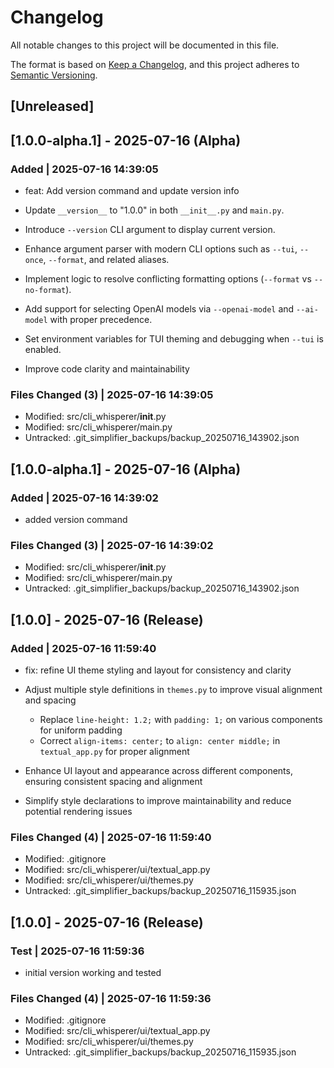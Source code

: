 # Changelog

All notable changes to this project will be documented in this file.

The format is based on [Keep a Changelog](https://keepachangelog.com/en/1.0.0/),
and this project adheres to [Semantic Versioning](https://semver.org/spec/v2.0.0.html).

## [Unreleased]

## [1.0.0-alpha.1] - 2025-07-16 (Alpha)

### Added | 2025-07-16 14:39:05

- feat: Add version command and update version info

- Update `__version__` to "1.0.0" in both `__init__.py` and `main.py`.

- Introduce `--version` CLI argument to display current version.

- Enhance argument parser with modern CLI options such as `--tui`, `--once`, `--format`, and related aliases.

- Implement logic to resolve conflicting formatting options (`--format` vs `--no-format`).

- Add support for selecting OpenAI models via `--openai-model` and `--ai-model` with proper precedence.

- Set environment variables for TUI theming and debugging when `--tui` is enabled.

- Improve code clarity and maintainability

### Files Changed (3) | 2025-07-16 14:39:05

- Modified: src/cli_whisperer/__init__.py
- Modified: src/cli_whisperer/main.py
- Untracked: .git_simplifier_backups/backup_20250716_143902.json

## [1.0.0-alpha.1] - 2025-07-16 (Alpha)

### Added | 2025-07-16 14:39:02

- added version command

### Files Changed (3) | 2025-07-16 14:39:02

- Modified: src/cli_whisperer/__init__.py
- Modified: src/cli_whisperer/main.py
- Untracked: .git_simplifier_backups/backup_20250716_143902.json

## [1.0.0] - 2025-07-16 (Release)

### Added | 2025-07-16 11:59:40

- fix: refine UI theme styling and layout for consistency and clarity

- Adjust multiple style definitions in `themes.py` to improve visual alignment and spacing

  - Replace `line-height: 1.2;` with `padding: 1;` on various components for uniform padding
  - Correct `align-items: center;` to `align: center middle;` in `textual_app.py` for proper alignment

- Enhance UI layout and appearance across different components, ensuring consistent spacing and alignment

- Simplify style declarations to improve maintainability and reduce potential rendering issues

### Files Changed (4) | 2025-07-16 11:59:40

- Modified: .gitignore
- Modified: src/cli_whisperer/ui/textual_app.py
- Modified: src/cli_whisperer/ui/themes.py
- Untracked: .git_simplifier_backups/backup_20250716_115935.json

## [1.0.0] - 2025-07-16 (Release)

### Test | 2025-07-16 11:59:36

- initial version working and tested

### Files Changed (4) | 2025-07-16 11:59:36

- Modified: .gitignore
- Modified: src/cli_whisperer/ui/textual_app.py
- Modified: src/cli_whisperer/ui/themes.py
- Untracked: .git_simplifier_backups/backup_20250716_115935.json
